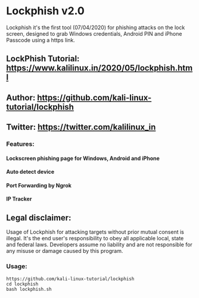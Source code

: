 # Lockphish v2.0

Lockphish it's the first tool (07/04/2020) for phishing attacks on the lock screen, designed to grab Windows credentials, Android PIN and iPhone Passcode using a https link.
## LockPhish Tutorial: https://www.kalilinux.in/2020/05/lockphish.html
## Author: https://github.com/kali-linux-tutorial/lockphish
## Twitter: https://twitter.com/kalilinux_in



### Features:

#### Lockscreen phishing page for Windows, Android and iPhone
#### Auto detect device
#### Port Forwarding by Ngrok
#### IP Tracker

## Legal disclaimer:

Usage of Lockphish for attacking targets without prior mutual consent is illegal. It's the end user's responsibility to obey all applicable local, state and federal laws. Developers assume no liability and are not responsible for any misuse or damage caused by this program. 

### Usage:
```
https://github.com/kali-linux-tutorial/lockphish
cd lockphish
bash lockphish.sh
```


